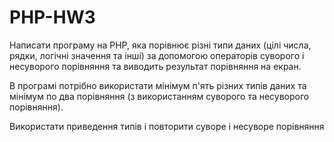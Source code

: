 # PHP-HW3

Написати програму на PHP, яка порівнює різні типи даних (цілі числа, рядки, логічні значення та інші) за допомогою операторів суворого і несуворого порівняння та виводить результат порівняння на екран.

В програмі потрібно використати мінімум п'ять різних типів даних та мінімум по два порівняння (з використанням суворого та несуворого порівняння).

Використати приведення типів і повторити суворе і несуворе порівняння